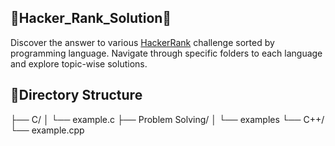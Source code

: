 ## 🚀Hacker_Rank_Solution🚀
Discover the answer to various [HackerRank](https://www.hackerrank.com/) challenge sorted by programming language. Navigate through specific folders to each language and explore topic-wise solutions.
## 📁Directory Structure

├── C/
│   └── example.c
├── Problem Solving/
│   └── examples
└── C++/
    └── example.cpp
